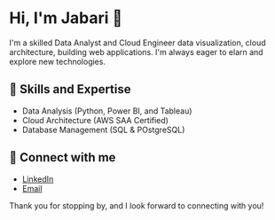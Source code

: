 # Hi, I'm Jabari 👋
I'm a skilled Data Analyst and Cloud Engineer data visualization,
 cloud architecture, building web applications. I'm always eager to elarn and explore new technologies.

## 🚀 Skills and Expertise
- Data Analysis (Python, Power BI, and Tableau)
- Cloud Architecture (AWS SAA Certified)
- Database Management (SQL & POstgreSQL)

## 🔗 Connect with me
- [LinkedIn](https://www.linkedin.com/in/jabari-grubb/)
- [Email](mailto:hirejabarigrubb@gmail.com)

Thank you for stopping by, and I look forward to connecting with you!

<!--
**grubbjabari/grubbjabari** is a ✨ _special_ ✨ repository because its `README.md` (this file) appears on your GitHub profile.

Here are some ideas to get you started:

- 🔭 I’m currently working on ...
- 🌱 I’m currently learning ...
- 👯 I’m looking to collaborate on ...
- 🤔 I’m looking for help with ...
- 💬 Ask me about ...
- 📫 How to reach me: ...
- 😄 Pronouns: ...
- ⚡ Fun fact: ...
-->
